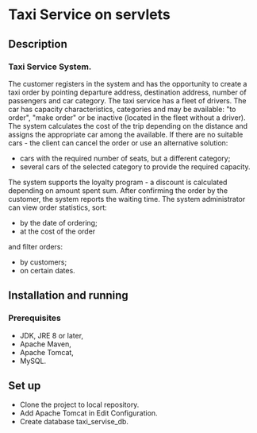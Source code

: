 # Taxi Service on servlets

## Description
### Taxi Service System. 
The customer registers in the system and has the opportunity to create a taxi order by pointing departure address, 
destination address, number of passengers and car category. The taxi service has a fleet of drivers. The car has 
capacity characteristics, categories and may be available: "to order", "make order" or be inactive (located in the 
fleet without a driver). The system calculates the cost of the trip depending on the distance and assigns the appropriate 
car among the available. If there are no suitable cars - the client can cancel the order or use an alternative solution:
- cars with the required number of seats, but a different category;
- several cars of the selected category to provide the required capacity.

The system supports the loyalty program - a discount is calculated depending on amount spent sum.
After confirming the order by the customer, the system reports the waiting time.
The system administrator can view order statistics, sort:
- by the date of ordering;
- at the cost of the order

and filter orders:
- by customers;
- on certain dates.
## Installation and running

### Prerequisites
- JDK, JRE 8 or later,
- Apache Maven,
- Apache Tomcat,
- MySQL.

## Set up
- Clone the project to local repository.
- Add Apache Tomcat in Edit Configuration.
- Create database taxi_servise_db.


